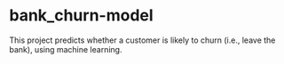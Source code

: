 # bank_churn-model
This project predicts whether a customer is likely to churn (i.e., leave the bank), using machine learning.
